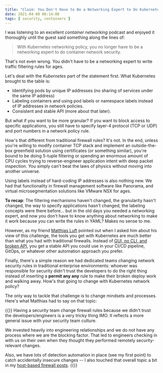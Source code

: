 ```yaml
---
title: "Claim: You Don't Have to Be a Networking Expert to Do Kubernetes Network Security"
date: 2021-04-08 06:14:00
tags: [ security, containers ]
---
```

I was listening to an excellent *container networking* podcast and enjoyed it thoroughly until the guest said something along the lines of:

> With Kubernetes networking policy, you no longer have to be a networking expert to do container network security.

That's not even wrong. You didn't have to be a networking expert to write traffic filtering rules for ages.
<!--more-->
Let's deal with the *Kubernetes* part of the statement first. What Kubernetes brought to the table is:

* Identifying pods by unique IP addresses (no sharing of services under the same IP address)
* Labeling containers and using pod labels or namespace labels instead of IP addresses in network policies.
* Consistent and stable API (more about that later).

But what if you want to be more granular? If you want to block access to specific applications, you still have to specify layer-4 protocol (TCP or UDP) and port numbers in a network policy rule.

How's that different from traditional firewall rules? It's not. In the end, unless you're willing to modify container TCP stack and implement an outside-the-box greenfield solution using certificates (or something similar), you're bound to be doing 5-tuple filtering or spending an enormous amount of CPU cycles trying to reverse-engineer application intent with deep packet inspection. You simply can't beat the laws of physics without moving into another universe.

Using labels instead of hard-coding IP addresses is also nothing new. We had that functionality in firewall management software like Panorama, and virtual microsegmentation solutions like VMware NSX for ages.

**To recap**: The filtering mechanisms haven't changed, the granularity hasn't changed, the way to specify applications hasn't changed, the labeling concepts were there before... but in the old days you needed a networking expert, and now you don't have to know anything about networking to make it work because you can write the rules in YAML? Makes no sense to me.

However, as my friend [Matthias Luft](https://www.ipspace.net/Author:Matthias_Luft) pointed out when I asked him about his view of this challenge, the tools you get with Kubernetes are much better than what you had with traditional firewalls. Instead of [GUI, no CLI, and broken API](/2018/02/anti-automation-from-antimatter-universe.html), you get a stable API you could use in your CI/CD pipeline, GitOps, or whatever other automation approach you prefer.

Finally, there's a simple reason we had dedicated teams changing network security rules in traditional enterprise environments: whoever was responsible for security didn't trust the developers to do the right thing instead of inserting a **permit any any** rule to make their broken deploy work and walking away. How's that going to change with Kubernetes network policy?

The only way to tackle that challenge is to change mindsets and processes. Here's what Matthias had to say on that topic:

{{<long-quote>}}
Having a security team change firewall rules because we didn't trust the developers/engineers is a very tricky thing IMO. It reflects a more general issue with your security team culture. 

We invested heavily into engineering relationships and we do not have any process where we are the blocking factor. That led to engineers checking in with us on their own when they thought they performed remotely security-relevant changes. 

Also, we have lots of detection automation in place (see my first point) to catch accidentally insecure changes -- I also touched that overall topic a bit in my [host-based firewall posts](/2020/09/considerations-host-based-firewalls.html). 
{{</long-quote>}}
